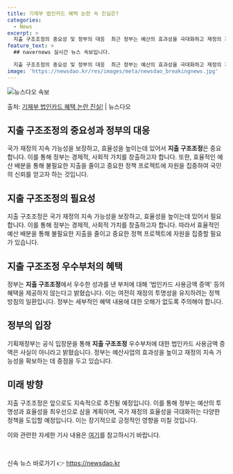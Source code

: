 ```yaml
---
title: 기재부 법인카드 혜택 논란 속 진실은?
categories:
  - News
excerpt: >
  지출 구조조정의 중요성 및 정부의 대응  최근 정부는 예산의 효과성을 극대화하고 재정의 지속 가능성을 높이기…
feature_text: >
  ## navernews 실시간 뉴스 속보입니다.

  지출 구조조정의 중요성 및 정부의 대응  최근 정부는 예산의 효과성을 극대화하고 재정의 지속 가능성을 높이기…
image: 'https://newsdao.kr/res/images/meta/newsdao_breakingnews.jpg'
---
```


![뉴스다오 속보](https://newsdao.kr/res/images/meta/newsdao_breakingnews.jpg)

<p>출처: <a href="https://newsdao.kr/4084" rel="dofollow">기재부 법인카드 혜택 논란 진실!</a> | 뉴스다오</p>

<h2 data-ke-size="size26">지출 구조조정의 중요성과 정부의 대응</h2>
국가 재정의 지속 가능성을 보장하고, 효율성을 높이는데 있어서 <b>지출 구조조정</b>은 중요합니다. 이를 통해 정부는 경제적, 사회적 가치를 창출하고자 합니다. 또한, 효율적인 예산 배분을 통해 불필요한 지출을 줄이고 중요한 정책 프로젝트에 자원을 집중하여 국민의 신뢰를 얻고자 하는 것입니다.

<h2 data-ke-size="size26">지출 구조조정의 필요성</h2>
지출 구조조정은 국가 재정의 지속 가능성을 보장하고, 효율성을 높이는데 있어서 필요합니다. 이를 통해 정부는 경제적, 사회적 가치를 창출하고자 합니다. 따라서 효율적인 예산 배분을 통해 불필요한 지출을 줄이고 중요한 정책 프로젝트에 자원을 집중할 필요가 있습니다. 

<h2 data-ke-size="size26">지출 구조조정 우수부처의 혜택</h2>
정부는 <b>지출 구조조정</b>에서 우수한 성과를 낸 부처에 대해 '법인카드 사용금액 증액' 등의 혜택을 제공하지 않는다고 밝혔습니다. 이는 여전히 재정의 투명성을 유지하려는 정책 방침의 일환입니다. 정부는 세부적인 혜택 내용에 대한 오해가 없도록 주의해야 합니다.

<h2 data-ke-size="size26">정부의 입장</h2>
기획재정부는 공식 입장문을 통해 <b>지출 구조조정</b> 우수부처에 대한 법인카드 사용금액 증액은 사실이 아니라고 밝혔습니다. 정부는 예산사업의 효과성을 높이고 재정의 지속 가능성을 확보하는 데 중점을 두고 있습니다.

<h2 data-ke-size="size26">미래 방향</h2>
지출 구조조정은 앞으로도 지속적으로 추진될 예정입니다. 이를 통해 정부는 예산의 투명성과 효율성을 최우선으로 삼을 계획이며, 국가 재정의 효율성을 극대화하는 다양한 정책을 도입할 예정입니다. 이는 장기적으로 긍정적인 영향을 미칠 것입니다.

이와 관련한 자세한 기사 내용은 <a href="https://newsdao.kr/4084">여기</a>를 참고하시기 바랍니다.

<p data-ke-size="size16">&nbsp;</p> 

신속 뉴스 바로가기 👉 <a href="https://newsdao.kr" rel="dofollow">https://newsdao.kr</a>


